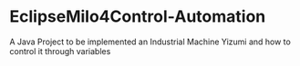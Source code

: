 # EclipseMilo4Control-Automation
A Java Project to be implemented an Industrial Machine Yizumi and how to control it through variables
